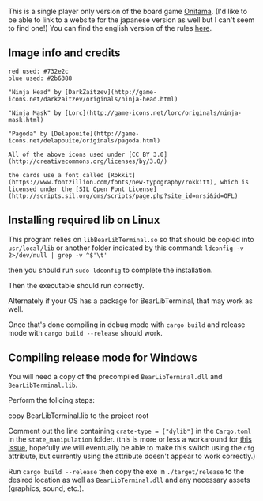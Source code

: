 This is a single player only version of the board game [Onitama](www.arcanewonders.com/onitama). (I'd like to be able to link to a website for the japanese version as well but I can't seem to find one!)
You can find the english version of the rules [here](http://www.arcanewonders.com/resources/Onitama_Rulebook.PDF).

## Image info and credits
    red used: #732e2c
    blue used: #2b6388

    "Ninja Head" by [DarkZaitzev](http://game-icons.net/darkzaitzev/originals/ninja-head.html)

    "Ninja Mask" by [Lorc](http://game-icons.net/lorc/originals/ninja-mask.html)

    "Pagoda" by [Delapouite](http://game-icons.net/delapouite/originals/pagoda.html)

    All of the above icons used under [CC BY 3.0](http://creativecommons.org/licenses/by/3.0/)

    the cards use a font called [Rokkit](https://www.fontzillion.com/fonts/new-typography/rokkitt), which is licensed under the [SIL Open Font License](http://scripts.sil.org/cms/scripts/page.php?site_id=nrsi&id=OFL)

## Installing required lib on Linux

This program relies on `libBearLibTerminal.so` so that should be copied into `usr/local/lib` or another folder indicated by this command: `ldconfig -v 2>/dev/null | grep -v ^$'\t'`

then you should run `sudo ldconfig` to complete the installation.

Then the executable should run correctly.

Alternately if your OS has a package for BearLibTerminal, that may work as well.

Once that's done compiling in debug mode with `cargo build` and release mode with `cargo build --release` should work.

## Compiling release mode for Windows

You will need a copy of the precompiled `BearLibTerminal.dll` and `BearLibTerminal.lib`.

Perform the folloing steps:

copy BearLibTerminal.lib to the project root

Comment out the line containing `crate-type = ["dylib"]` in the `Cargo.toml` in the `state_manipulation` folder. (this is more or less a workaround for [this issue](https://github.com/rust-lang/rust/issues/18807), hopefully we will eventually be able to make this switch using the `cfg` attribute, but currently using the attribute doesn't appear to work correctly.)

Run `cargo build --release` then copy the exe in `./target/release` to the desired location as well as `BearLibTerminal.dll` and any necessary assets (graphics, sound, etc.).
